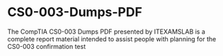 # CS0-003-Dumps-PDF
The CompTIA CS0-003 Dumps PDF presented by ITEXAMSLAB is a complete report material intended to assist people with planning for the CS0-003 confirmation test
